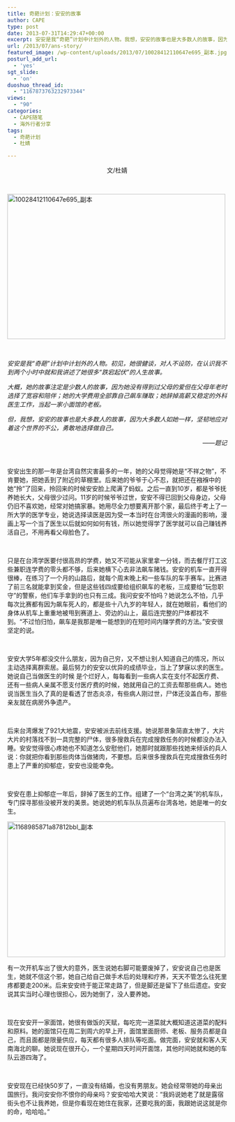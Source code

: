 ```yaml
---
title: 奇葩计划：安安的故事
author: CAPE
type: post
date: 2013-07-31T14:29:47+00:00
excerpt: 安安是我“奇葩”计划中计划外的人物。我想，安安的故事也是大多数人的故事，因为大多数人如她一样，坚韧地应对着这个世界的不公，勇敢地选择做自己。
url: /2013/07/ans-story/
featured_image: /wp-content/uploads/2013/07/10028412110647e695_副本.jpg
posturl_add_url:
  - 'yes'
sgt_slide:
  - 'on'
duoshuo_thread_id:
  - "1167873763232973344"
views:
  - "90"
categories:
  - CAPE随笔
  - 海外行者分享
tags:
  - 奇葩计划
  - 杜婧

---
```

<p style="text-align: center;">
  文/杜婧
</p>

&nbsp;

[<img class="alignnone size-full wp-image-7057" alt="10028412110647e695_副本" src="http://hicape.com/wp-content/uploads/2013/07/10028412110647e695_副本.jpg" width="500" height="333" srcset="http://hicape.com/wp-content/uploads/2013/07/10028412110647e695_副本.jpg 500w, http://hicape.com/wp-content/uploads/2013/07/10028412110647e695_副本-300x199.jpg 300w" sizes="(max-width: 500px) 100vw, 500px" />][1]

&nbsp;

_安安是我“奇葩”计划中计划外的人物。初见，她很健谈，对人不设防，在认识我不到两个小时中就和我讲述了她很多“跌宕起伏”的人生故事。_

_大概，她的故事注定是少数人的故事，因为她没有得到过父母的爱但在父母年老时选择了宽容和陪伴；她的大学费用全部靠自己飙车赚取；她辞掉高薪又稳定的外科医生工作，当起一家小面馆的老板。_

_但，我想，安安的故事也是大多数人的故事，因为大多数人如她一样，坚韧地应对着这个世界的不公，勇敢地选择做自己。_

<p style="text-align: right;">
  <em>——题记</em>
</p>

&nbsp;

安安出生的那一年是台湾自然灾害最多的一年，她的父母觉得她是“不祥之物”，不肯要她，把她丢到了附近的草棚里。后来她的爷爷于心不忍，就把还在襁褓中的她“拎”了回来，拎回来的时候安安脸上爬满了蚂蚁。之后一直到10岁，都是爷爷抚养她长大，父母很少过问。11岁的时候爷爷过世，安安不得已回到父母身边，父母仍旧不喜欢她，经常对她搞家暴。她用尽全力想要离开那个家，最后终于考上了一所大学的医学专业，她说选择读医是因为受一本当时在台湾很火的漫画的影响，漫画上写一个当了医生以后就如何如何有钱，所以她觉得学了医学就可以自己赚钱养活自己，不用再看父母脸色了。

&nbsp;

只是在台湾学医要付很高昂的学费，她又不可能从家里拿一分钱，而去餐厅打工这些兼职连学费的零头都不够，后来她横下心去非法飙车赌钱。安安的机车一直开得很棒，在练习了一个月的山路后，就每个周末晚上和一些车队的车手赛车。比赛进了前三名就能拿到奖金，但是这些钱四成要给组织飙车的老板，三成要给“玩忽职守”的警察，他们车手拿到的也只有三成。我问安安不怕吗？她说怎么不怕，几乎每次比赛都有因为飙车死人的，都是些十八九岁的年轻人，就在她眼前，看他们的身体从机车上重重地被甩到赛道上、旁边的山上，最后连完整的尸体都找不到。“不过怕归怕，飙车是我那是唯一能想到的在短时间内赚学费的方法。”安安很坚定的说。

&nbsp;

安安大学5年都没交什么朋友，因为自己穷，又不想让别人知道自己的情况，所以主动选择离群索居。最后努力的安安以优异的成绩毕业，当上了梦寐以求的医生。她说自己当做医生的时候 是个烂好人，每每看到一些病人实在支付不起医疗费、还有一些病人亲属不愿支付医疗费的时候，她就用自己的工资去帮那些病人。她也说当医生当久了真的是看透了世态炎凉，有些病人刚过世，尸体还没盖白布，那些亲友就在病房外争遗产。

&nbsp;

后来台湾爆发了921大地震，安安被派去前线支援。她说那景象简直太惨了，大片大片的村落找不到一具完整的尸体，很多搜救兵在完成搜救任务的时候都没办法入睡。安安觉得很心疼她也不知道怎么安慰他们，她那时就跟那些找她来倾诉的兵人说：你就把你看到那些肉体当做猪肉，不要想。后来很多搜救兵在完成搜救任务时患上了严重的抑郁症，安安也没能幸免。

&nbsp;

安安在患上抑郁症一年后，辞掉了医生的工作。组建了一个“台湾之美”的机车队，专门探寻那些没被开发的美景。她说她的机车队队员遍布台湾各地，她是唯一的女生。

[<img class="alignnone size-full wp-image-7056" alt="1168985871a87812bbl_副本" src="http://hicape.com/wp-content/uploads/2013/07/1168985871a87812bbl_副本.jpg" width="500" height="311" srcset="http://hicape.com/wp-content/uploads/2013/07/1168985871a87812bbl_副本.jpg 500w, http://hicape.com/wp-content/uploads/2013/07/1168985871a87812bbl_副本-300x186.jpg 300w" sizes="(max-width: 500px) 100vw, 500px" />][2]

有一次开机车出了很大的意外，医生说她右脚可能要废掉了，安安说自己也是医生，她就不信这个邪，她自己给自己做手术后的处理和疗养，天天不管怎么往死里疼都要走200米。后来安安终于能正常走路了，但是脚还是留下了些后遗症。安安说其实当时心理也很担心，因为她倒了，没人要养她。

&nbsp;

现在安安开一家面馆，她很有做饭的天赋，每吃完一道菜就大概知道这道菜的配料和原料。她的面馆只在周二到周六的早上开，面馆里面厨师、老板、服务员都是自己，而且面都是限量供应，每天都有很多人排队等吃面。做完面，安安就和客人天南海北的聊。她说现在很开心，一个星期四天时间开面馆，其他时间她就和她的车队云游四海了。

&nbsp;

安安现在已经快50岁了，一直没有结婚，也没有男朋友。她会经常带她的母亲出国旅行。我问安安你不恨你的母亲吗？安安哈哈大笑说：“我妈说她老了就是露宿街头也不让我养她，但是你看现在她住在我家，还要吃我的面，我跟她说这就是你的命，哈哈哈。”

&nbsp;

 [1]: http://hicape.com/wp-content/uploads/2013/07/10028412110647e695_副本.jpg
 [2]: http://hicape.com/wp-content/uploads/2013/07/1168985871a87812bbl_副本.jpg